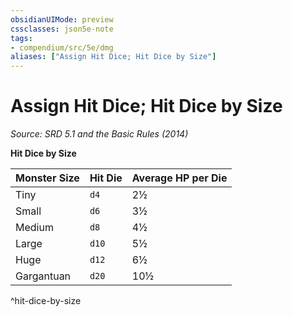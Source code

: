 ```yaml
---
obsidianUIMode: preview
cssclasses: json5e-note
tags:
- compendium/src/5e/dmg
aliases: ["Assign Hit Dice; Hit Dice by Size"]
---
```

# Assign Hit Dice; Hit Dice by Size
*Source: SRD 5.1 and the Basic Rules (2014)* 

**Hit Dice by Size**

| Monster Size | Hit Die | Average HP per Die |
|--------------|---------|--------------------|
| Tiny | `d4` | 2½ |
| Small | `d6` | 3½ |
| Medium | `d8` | 4½ |
| Large | `d10` | 5½ |
| Huge | `d12` | 6½ |
| Gargantuan | `d20` | 10½ |
^hit-dice-by-size